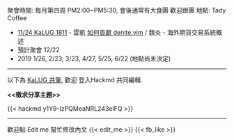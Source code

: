 聚會時間: 每月第四周 PM2:00~PM5:30, 會後通常有大食團 歡迎跟團
地點: Tady Coffee 

 * [11/24 KaLUG 1811](https://kalug.kktix.cc/events/1811)  - 雲凱 [如何貢獻 denite.vim](https://github.com/Shougo/denite.nvim) / 魏炎 - 海外期貨交易系統概述
 * 預計聚會 12/22 
 * 2019 1/26, 2/23, 3/23, 4/27, 5/25, 6/22 (地點尚未決定)
---
以下為 [KaLUG 共筆](https://kalug.linux.org.tw/note), 
歡迎 登入Hackmd 共同編輯.

 **<<徵求分享主題>>**

{{< hackmd y1Y9-IzPQMeaNRL243elFQ >}}

---

歡迎點 Edit me 幫忙修改內文
{{< edit_me >}}
{{< fb_like >}}
